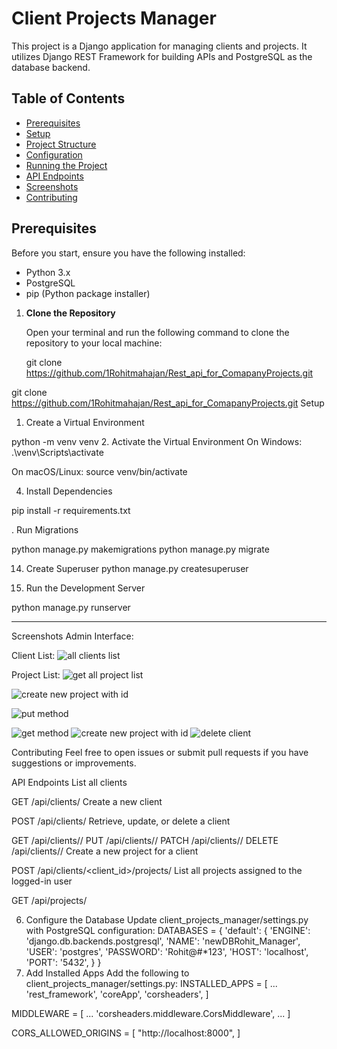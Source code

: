 # Client Projects Manager

This project is a Django application for managing clients and projects. It utilizes Django REST Framework for building APIs and PostgreSQL as the database backend.

## Table of Contents
- [Prerequisites](#prerequisites)
- [Setup](#setup)
- [Project Structure](#project-structure)
- [Configuration](#configuration)
- [Running the Project](#running-the-project)
- [API Endpoints](#api-endpoints)
- [Screenshots](#screenshots)
- [Contributing](#contributing)

## Prerequisites
Before you start, ensure you have the following installed:

- Python 3.x
- PostgreSQL
- pip (Python package installer)


1. **Clone the Repository**

   Open your terminal and run the following command to clone the repository to your local machine:

   git clone https://github.com/1Rohitmahajan/Rest_api_for_ComapanyProjects.git

   
 git clone  https://github.com/1Rohitmahajan/Rest_api_for_ComapanyProjects.git
Setup
1. Create a Virtual Environment

python -m venv venv
2. Activate the Virtual Environment
On Windows:
.\venv\Scripts\activate

On macOS/Linux:
source venv/bin/activate

4. Install Dependencies

pip install -r requirements.txt

. Run Migrations

python manage.py makemigrations
python manage.py migrate

14. Create Superuser
python manage.py createsuperuser


15. Run the Development Server

python manage.py runserver
************************************
Screenshots
Admin Interface: 

Client List: ![all clients list](https://github.com/user-attachments/assets/47613e72-3f7e-48c0-a5a6-e7be67b6b06b)

Project List: ![get all project list](https://github.com/user-attachments/assets/2271a1a9-6ea2-47cc-afd5-5a8a07323077)

![create new project with id](https://github.com/user-attachments/assets/33eed02b-d270-4c52-8ea6-2ec7b4a9c2bb)

![put method](https://github.com/user-attachments/assets/38dfa5e6-30c8-43b0-832b-fd9e6c8ed565)

![get method](https://github.com/user-attachments/assets/43f5ae4b-0131-4e38-b49b-50d045890ed1)
![create new project with id](https://github.com/user-attachments/assets/ccbaaa23-7d1a-4fd9-aae9-720021c44075)
![delete client](https://github.com/user-attachments/assets/ce70009a-94b6-46a3-b99f-2aab3cd1e698)







Contributing
Feel free to open issues or submit pull requests if you have suggestions or improvements.

API Endpoints
List all clients

GET /api/clients/
Create a new client

POST /api/clients/
Retrieve, update, or delete a client

GET /api/clients/<id>/
PUT /api/clients/<id>/
PATCH /api/clients/<id>/
DELETE /api/clients/<id>/
Create a new project for a client

POST /api/clients/<client_id>/projects/
List all projects assigned to the logged-in user

GET /api/projects/


6. Configure the Database
Update client_projects_manager/settings.py with PostgreSQL configuration:
DATABASES = {
    'default': {
        'ENGINE': 'django.db.backends.postgresql',
        'NAME': 'newDBRohit_Manager',
        'USER': 'postgres',
        'PASSWORD': 'Rohit@#*123',
        'HOST': 'localhost',
        'PORT': '5432',
    }
}
7. Add Installed Apps
Add the following to client_projects_manager/settings.py:
INSTALLED_APPS = [
    ...
    'rest_framework',
    'coreApp',
    'corsheaders',
]

MIDDLEWARE = [
    ...
    'corsheaders.middleware.CorsMiddleware',
    ...
]

CORS_ALLOWED_ORIGINS = [
    "http://localhost:8000",
]
